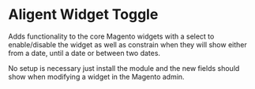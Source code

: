 # Aligent Widget Toggle

Adds functionality to the core Magento widgets with a select to enable/disable the widget as well as constrain when they will show either from a date, until a date or between two dates.

No setup is necessary just install the module and the new fields should show when modifying a widget in the Magento admin.
